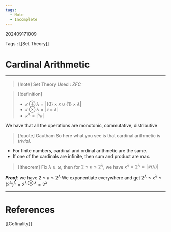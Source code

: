 ```yaml
---
tags:
  - Note
  - Incomplete
---
```

202409171009

Tags : [[Set Theory]]
# Cardinal Arithmetic
---
>[!note] Set Theory Used : $ZFC^-$

>[!definition]
>- $\kappa \oplus \lambda = | \{ 0 \} \times \kappa \cup \{  1 \} \times \lambda|$
>- $\kappa \otimes \lambda = |\kappa \times \lambda |$
>- $\kappa^\lambda = | \text{}^\lambda \kappa |$

We have that all the operations are monotonic, commutative, distributive

>[!quote] Gautham
>So here what you see is that cardinal arithmetic is *trivial*.

- For finite numbers, cardinal and ordinal arithmetic are the same.
- If one of the cardinals are infinite, then sum and product are max.

>[!theorem] 
>Fix $\lambda \geq \omega$, then for $2 \leq \kappa \leq 2^\lambda$, we have $\kappa^\lambda = 2^\lambda = |\mathcal P(\lambda)|$

***Proof***:
we have $2\leq \kappa \leq 2^\lambda$
We exponentiate everywhere and get 
$2^\lambda \leq \kappa^\lambda \leq (2^\lambda)^\lambda=2^{\lambda \otimes \lambda}=2^\lambda$

---
# References
[[Cofinality]]